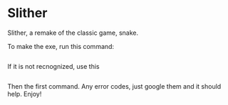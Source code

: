 # Slither
Slither, a remake of the classic game, snake.

To make the exe, run this command: 
```python setup.py build
```

If it is not recnognized, use this
```cd (location of files)
```

Then the first command. Any error codes, just google them and it should help. Enjoy!
